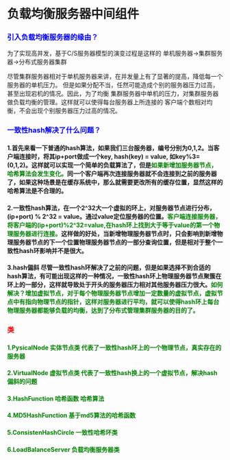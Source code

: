 # 负载均衡服务器中间组件
### <font color=blue>引入负载均衡服务器的缘由？</font>

为了实现高并发，基于C/S服务器模型的演变过程是这样的
单机服务器->集群服务器->分布式服务器集群

尽管集群服务器相对于单机服务器来讲，在并发量上有了显著的提高，降低每一个服务器的单机压力。
但是如果分配不当，任然可能造成个别的服务器压力过高，甚至出现宕机的情况。因此，为了均衡
集群服务器中单机的压力，对集群服务器做负载均衡的管理。这样就可以使得每台服务器上所连接的
客户端个数相对均衡，不会出现个别服务器压力过高的情况。


### <font color=blue>一致性hash解决了什么问题？</font>
#### 1.首先来看一下普通的hash算法，如果我们三台服务器，编号分别为0,1,2。当客户端连接时，将其ip+port做成一个key, hash(key) = value, 如key%3=(0,1,2)。这样就可以实现一个简单的负载算法了，但是<font color=green>如果新增加服务器节点，哈希算法会发生变化。</font>同一个客户端再次连接服务器就不会连接到之前的服务器了，如果这种场景是在缓存系统中，那么就需要更改所有的缓存位置，显然这样的哈希算法是不合理的。
#### 2.一致性hash算法，在一个2^32大一个虚拟的环上，对服务器节点进行分布，(ip+port) % 2^32 = value。通过value定位服务器的位置。<font color=green>客户端连接服务器，将客户端的(ip+port)%2^32=value,在hash环上找到大于等于value的第一个物理服务器进行连接。</font>这样做的好处，当新增物理服务器节点时，只会影响到新增物理服务器节点的下一个位置物理服务器节点的一部分查询位置，但是相对于整个一致性hash环影响并不是很大。
#### 3.hash偏斜 尽管一致性hash环解决了之前的问题，但是如果选择不到合适的hash算法，有可能出现这样的一种情况，一致性hash环上物理服务器节点聚簇在环上的一部分，这样就导致处于开头的服务器压力相对其他服务器压力很大。<font color=green>如何解决？增加虚拟节点，对于每个物理服务器节点增加一定数量的虚拟节点，虚拟节点中有指向物理节点的指针，这样对服务器进行平均，就可以使得hash环上每台物理服务器都能够负载的均衡，达到了分布式管理集群服务器的目的了。



### <font color=red>类</font>
#### 1.PysicalNode 实体节点类 代表了一致性hash环上的一个物理节点，真实存在的服务器
#### 2.VirtualNode 虚拟节点类 代表了一致性hash换上的一个虚拟节点，解决hash偏斜的问题
#### 3.HashFunction 哈希函数  哈希算法
#### 4.MD5HashFunction 基于md5算法的哈希函数 
#### 5.ConsistenHashCircle 一致性哈希环类
#### 6.LoadBalanceServer 负载均衡服务器类